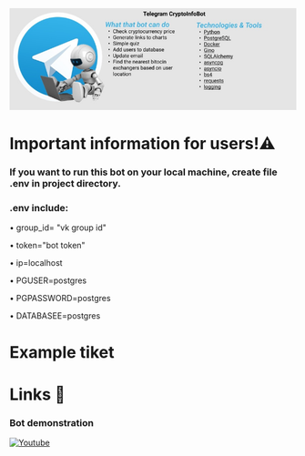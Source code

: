 ![Header](https://github.com/Brainisthekey/Telegram-CryptoInfoBot/blob/master/data/Project_image.png)

# Important information for users!⚠️
### If you want to run this bot on your local machine, create file .env in project directory.
### .env include:
• group_id= "vk group id"  

• token="bot token"  

• ip=localhost  

• PGUSER=postgres  

• PGPASSWORD=postgres  

• DATABASEE=postgres

# Example tiket
[](https://github.com/Brainisthekey/Telegram-CryptoInfoBot/blob/master/data/Project_image.png)

# Links 🔗
### Bot demonstration
[![Youtube](https://img.shields.io/badge/-Youtube-090909?style=for-the-badge&logo=Youtube&logoColor=ed250e)](https://youtu.be/780xhobW6Ww)
